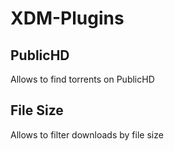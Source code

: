 XDM-Plugins
===========


PublicHD
--------
Allows to find torrents on PublicHD

File Size
---------
Allows to filter downloads by file size
